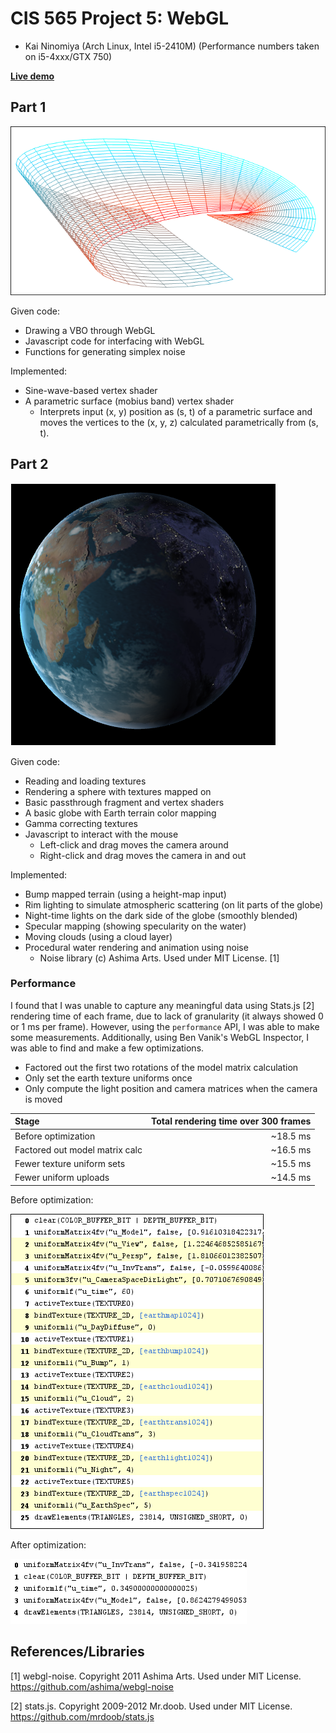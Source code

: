 CIS 565 Project 5: WebGL
========================

* Kai Ninomiya (Arch Linux, Intel i5-2410M)
  (Performance numbers taken on i5-4xxx/GTX 750)

**[Live demo](https://kainino0x.github.io/Project5-WebGL/)**


Part 1
------

![](images/mobius.png)

Given code:

* Drawing a VBO through WebGL
* Javascript code for interfacing with WebGL
* Functions for generating simplex noise

Implemented:

* Sine-wave-based vertex shader
* A parametric surface (mobius band) vertex shader
  * Interprets input (x, y) position as (s, t) of a parametric surface and
    moves the vertices to the (x, y, z) calculated parametrically from (s, t).


Part 2
------

![](images/globe.png)

Given code:

* Reading and loading textures
* Rendering a sphere with textures mapped on
* Basic passthrough fragment and vertex shaders 
* A basic globe with Earth terrain color mapping
* Gamma correcting textures
* Javascript to interact with the mouse
  * Left-click and drag moves the camera around
  * Right-click and drag moves the camera in and out

Implemented:

* Bump mapped terrain (using a height-map input)
* Rim lighting to simulate atmospheric scattering (on lit parts of the globe)
* Night-time lights on the dark side of the globe (smoothly blended)
* Specular mapping (showing specularity on the water)
* Moving clouds (using a cloud layer)
* Procedural water rendering and animation using noise
  * Noise library (c) Ashima Arts. Used under MIT License. [1]

### Performance

I found that I was unable to capture any meaningful data using Stats.js [2]
rendering time of each frame, due to lack of granularity (it always showed 0 or
1 ms per frame). However, using the `performance` API, I was able to make some
measurements. Additionally, using Ben Vanik's WebGL Inspector, I was able to
find and make a few optimizations.

* Factored out the first two rotations of the model matrix calculation
* Only set the earth texture uniforms once
* Only compute the light position and camera matrices when the camera is moved

| Stage                          | Total rendering time over 300 frames |
|:------------------------------ | ------------------------------------:|
| Before optimization            |                             ~18.5 ms |
| Factored out model matrix calc |                             ~16.5 ms |
| Fewer texture uniform sets     |                             ~15.5 ms |
| Fewer uniform uploads          |                             ~14.5 ms |

Before optimization:

![](images/globe_trace.png)

After optimization:

![](images/globe_trace_after.png)


References/Libraries
--------------------

[1] webgl-noise. Copyright 2011 Ashima Arts. Used under MIT License.
    https://github.com/ashima/webgl-noise

[2] stats.js. Copyright 2009-2012 Mr.doob. Used under MIT License.
    https://github.com/mrdoob/stats.js

